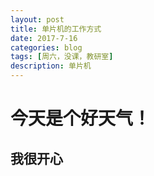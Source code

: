 ```yaml
---
layout: post
title: 单片机的工作方式
date: 2017-7-16
categories: blog
tags: [周六，没课，教研室]
description: 单片机
---
```

# 今天是个好天气！
## 我很开心

